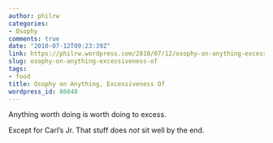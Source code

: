 ```yaml
---
author: philrw
categories:
- Osophy
comments: true
date: "2010-07-12T09:23:39Z"
link: https://philrw.wordpress.com/2010/07/12/osophy-on-anything-excessiveness-of/
slug: osophy-on-anything-excessiveness-of
tags:
- food
title: Osophy on Anything, Excessiveness Of
wordpress_id: 86040
---
```


Anything worth doing is worth doing to excess.

Except for Carl’s Jr. That stuff does _not_ sit well by the end.
